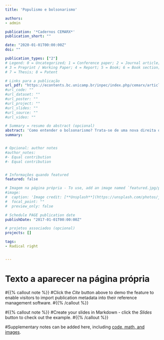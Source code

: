 ```yaml
---
title: 'Populismo e bolsonarismo'

authors:
- admin

publication: '*Cadernos CEMARX*'
publication_short: ""

date: "2020-01-01T00:00:00Z"
doi: ""

publication_types: ["2"]
# Legend: 0 = Uncategorized; 1 = Conference paper; 2 = Journal article;
# 3 = Preprint / Working Paper; 4 = Report; 5 = Book; 6 = Book section;
# 7 = Thesis; 8 = Patent

# Links para a publicação
url_pdf: "https://econtents.bc.unicamp.br/inpec/index.php/cemarx/article/view/13167"
#url_code: ""
#url_dataset: ""
#url_poster: ""
#url_project: ""
#url_slides: ""
#url_source: ""
#url_video: ""

# Summary = resumo do abstract (opcional)
abstract: 'Como entender o bolsonarismo? Trata-se de uma nova direita ou apenas uma nova face do conservadorismo tradicional? As explicações sobre a ascensão da direita radical no mundo bastam para compreendê-lo? O artigo procura analisar a construção ideológica do movimento que levou Jair Bolsonaro à presidência. Partindo das considerações de Ernesto Laclau sobre o populismo das classes dominantes, observa-se a composição do bolsonarismo e aquilo que o mantém unido. Identifica-se, na leitura da política como um embate moral e, mais especificamente, na figura do "cidadão de bem", a chave de articulação do populismo bolsonarista. Ao propor uma luta dos cidadãos de bem contra "tudo isso que está aí", Bolsonaro mobiliza símbolos populares contra o Estado ao mesmo tempo que oculta o aspecto regressivo de suas políticas de distribuição e reconhecimento.'
summary: 


# Opcional: author notes
#author_notes:
#- Equal contribution
#- Equal contribution


# Informações quando featured
featured: false

# Imagem na página própria - To use, add an image named `featured.jpg/png` to your page's folder.
#image:
#  caption: 'Image credit: [**Unsplash**](https://unsplash.com/photos/jdD8gXaTZsc)'
#  focal_point: ""
#  preview_only: false

# Schedule PAGE publication date
publishDate: "2017-01-01T00:00:00Z"

# projetos associados (opcional)
projects: []

tags:
- Radical right


---
```

# Texto a aparecer na página própria


#{{% callout note %}}
#Click the *Cite* button above to demo the feature to enable visitors to import publication metadata into their reference management software.
#{{% /callout %}}

#{{% callout note %}}
#Create your slides in Markdown - click the *Slides* button to check out the example.
#{{% /callout %}}

#Supplementary notes can be added here, including [code, math, and images](https://wowchemy.com/docs/writing-markdown-latex/).
